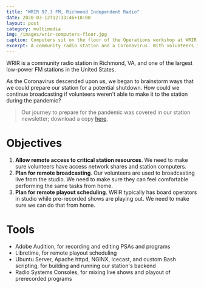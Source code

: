 ```yaml
---
title: "WRIR 97.3 FM, Richmond Independent Radio"
date: 2020-03-12T12:33:46+10:00
layout: post
category: multimedia
img: /images/wrir-computers-floor.jpg
caption: Computers sit on the floor of the Operations workshop at WRIR, waiting to be repurposed (Zachary Klosko/WRIR)
excerpt: A community radio station and a Coronavirus. With volunteers in quarantine, how could we stay on the air? It's quite simple, really.
---
```


WRIR is a community radio station in Richmond, VA, and one of the largest low-power FM stations
in the United States.

As the Coronavirus descended upon us, we began to brainstorm ways that we could prepare our
station for a potential shutdown. How could we continue broadcasting if volunteers weren't 
able to make it to the station during the pandemic?

> Our journey to prepare for the pandemic was covered in our station newsletter; download a
copy [here](/assets/pdfs/WRIR-Goes-Remote.pdf).

# Objectives

1. **Allow remote access to critical station resources**. We need to make sure volunteers have access network shares and station computers.
2. **Plan for remote broadcasting**. Our volunteers are used to broadcasting live from the studio. We need to make sure they can feel comfortable performing the same tasks from home.
3. **Plan for remote playout scheduling**. WRIR typically has board operators in studio while pre-recorded shows are playing out. We need to make sure we can do that from home.

# Tools

- Adobe Audition, for recording and editing PSAs and programs
- Libretime, for remote playout scheduling
- Ubuntu Server, Apache httpd, NGINX, Icecast, and custom Bash scripting, for building and running our station's backend
- Radio Systems Consoles, for mixing live shows and playout of prerecorded programs